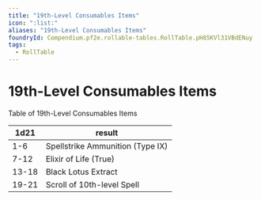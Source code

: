 ```yaml
---
title: "19th-Level Consumables Items"
icon: ":list:"
aliases: "19th-Level Consumables Items"
foundryId: Compendium.pf2e.rollable-tables.RollTable.pH85KVl31VBdENuy
tags:
  - RollTable
---
```


# 19th-Level Consumables Items
Table of 19th-Level Consumables Items

| 1d21 | result |
|------|--------|
| 1-6 | Spellstrike Ammunition (Type IX) |
| 7-12 | Elixir of Life (True) |
| 13-18 | Black Lotus Extract |
| 19-21 | Scroll of 10th-level Spell |
